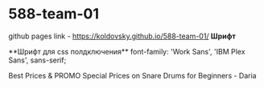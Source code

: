 # 588-team-01
github pages link - https://koldovsky.github.io/588-team-01/
**Шрифт**
<link rel="preconnect" href="https://fonts.gstatic.com"> 
<link href="https://fonts.googleapis.com/css2?family=IBM+Plex+Sans:wght@300;400;500;600&family=Work+Sans:wght@300;400;600;700&display=swap" rel="stylesheet">
**Шрифт для css полдключения**
font-family: 'Work Sans', 'IBM Plex Sans', sans-serif;


Best Prices & PROMO
Special Prices on Snare Drums for Beginners - Daria
